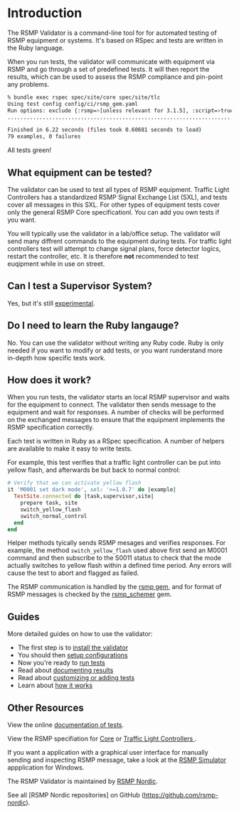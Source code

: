 # Introduction
The RSMP Validator is a command-line tool for for automated testing of RSMP equipment or systems. It's based on RSpec and tests are written in the Ruby language.

When you run tests, the validator will communicate with equipment via RSMP and go through a set of predefined tests. It will then report the results, which can be used to assess the RSMP compliance and pin-point any problems.

```sh
% bundle exec rspec spec/site/core spec/site/tlc
Using test config config/ci/rsmp_gem.yaml
Run options: exclude {:rsmp=>[unless relevant for 3.1.5], :script=>true}
...............................................................................

Finished in 6.22 seconds (files took 0.60681 seconds to load)
79 examples, 0 failures
```

All tests green!

## What equipment can be tested?
The validator can be used to test all types of RSMP equipment. Traffic Light Controllers has a standardized RSMP Signal Exchange List (SXL), and tests cover all messages in this SXL. For other types of equipment tests cover only the general RSMP Core specificationl. You can add you own tests if you want.

You will typically use the validator in a lab/office setup. The validator will send many diffrent commands to the equipment during tests. For traffic light controllers test will attempt to change signal plans, force detector logics, restart the controller, etc. It is therefore **not** recommended to test euqipment while in use on street.

## Can I test a Supervisor System?
Yes, but it's still [experimental](supervisors.md).

## Do I need to learn the Ruby langauge?
No. You can use the validator without writing any Ruby code. Ruby is only needed if you want to modify or add tests, or you want runderstand more in-depth how specific tests work.

## How does it work?
When you run tests, the validator starts an local RSMP supervisor and waits for the equipment to connect. The validator then sends message to the equipment and wait for responses. A number of checks will be performed on the exchanged messages to ensure that the equipment implements the RSMP specification correctly.

Each test is written in Ruby as a RSpec specification. A number of helpers are available to make it easy to write tests.

For example, this test verifies that a traffic light controller can be put into yellow flash, and afterwards be but back to normal control:

```ruby
# Verify that we can activate yellow flash
it 'M0001 set dark mode', sxl: '>=1.0.7' do |example|
  TestSite.connected do |task,supervisor,site|
    prepare task, site
    switch_yellow_flash
    switch_normal_control
  end
end
```

Helper methods tyically sends RSMP mesages and verifies responses. For example, the method `switch_yellow_flash` used above first send an M0001 command and then subscribe to the S0011 status to check that the mode actually switches to yellow flash within a defined time period. Any errors will cause the test to abort and flagged as failed.

The RSMP communication is handled by the [rsmp gem](https://github.com/rsmp-nordic/rsmp), and for format of RSMP messages is checked by the [rsmp_schemer](https://github.com/rsmp-nordic/rsmp_schemer) gem.

## Guides
More detailed guides on how to use the validator:

- The first step is to [install the validator](installing.md)
- You should then [setup configurations](configuring.md)
- Now you're ready to [run tests](testing.md)
- Read about [documenting results](reporting.md)
- Read about [customizing or adding tests](customizing.md)
- Learn about [how it works](implementation.md)

## Other Resources
View the online [documentation of tests](https://rsmp-nordic.github.io/rsmp_validator/index.html).

View the RSMP specifiation for [Core](https://github.com/rsmp-nordic/rsmp_core) or [Traffic Light Controllers ](https://github.com/rsmp-nordic/rsmp_sxl_traffic_lights).

If you want a application with a graphical user interface for manually sending and inspecting RSMP message, take a look at the [RSMP Simulator](https://github.com/rsmp-nordic/rsmp_simulator) appplication for Windows.

The RSMP Validator is maintained by [RSMP Nordic](https://rsmp-nordic.org).

See all [RSMP Nordic repositories] on GitHub (https://github.com/rsmp-nordic).

